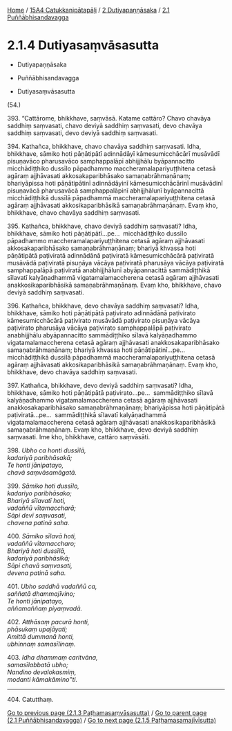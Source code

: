 
[Home](/) / [15A4 Catukkanipātapāḷi](../...md) / [2 Dutiyapaṇṇāsaka](...md) / [2.1 Puññābhisandavagga](../15A4/2/2.1.md)

# 2.1.4 Dutiyasaṃvāsasutta

* Dutiyapaṇṇāsaka

* Puññābhisandavagga

* Dutiyasaṃvāsasutta

(54.)

393\. “Cattārome, bhikkhave, saṃvāsā. Katame cattāro? Chavo chavāya saddhiṃ saṃvasati, chavo deviyā saddhiṃ saṃvasati, devo chavāya saddhiṃ saṃvasati, devo deviyā saddhiṃ saṃvasati.

394\. Kathañca, bhikkhave, chavo chavāya saddhiṃ saṃvasati. Idha, bhikkhave, sāmiko hoti pāṇātipātī adinnādāyī kāmesumicchācārī musāvādī pisuṇavāco pharusavāco samphappalāpī abhijjhālu byāpannacitto micchādiṭṭhiko dussīlo pāpadhammo maccheramalapariyuṭṭhitena cetasā agāraṃ ajjhāvasati akkosakaparibhāsako samaṇabrāhmaṇānaṃ; bhariyāpissa hoti pāṇātipātinī adinnādāyinī kāmesumicchācārinī musāvādinī pisuṇavācā pharusavācā samphappalāpinī abhijjhālunī byāpannacittā micchādiṭṭhikā dussīlā pāpadhammā maccheramalapariyuṭṭhitena cetasā agāraṃ ajjhāvasati akkosikaparibhāsikā samaṇabrāhmaṇānaṃ. Evaṃ kho, bhikkhave, chavo chavāya saddhiṃ saṃvasati.

395\. Kathañca, bhikkhave, chavo deviyā saddhiṃ saṃvasati? Idha, bhikkhave, sāmiko hoti pāṇātipātī…pe…  micchādiṭṭhiko dussīlo pāpadhammo maccheramalapariyuṭṭhitena cetasā agāraṃ ajjhāvasati akkosakaparibhāsako samaṇabrāhmaṇānaṃ; bhariyā khvassa hoti pāṇātipātā paṭiviratā adinnādānā paṭiviratā kāmesumicchācārā paṭiviratā musāvādā paṭiviratā pisuṇāya vācāya paṭiviratā pharusāya vācāya paṭiviratā samphappalāpā paṭiviratā anabhijjhālunī abyāpannacittā sammādiṭṭhikā sīlavatī kalyāṇadhammā vigatamalamaccherena cetasā agāraṃ ajjhāvasati anakkosikaparibhāsikā samaṇabrāhmaṇānaṃ. Evaṃ kho, bhikkhave, chavo deviyā saddhiṃ saṃvasati.

396\. Kathañca, bhikkhave, devo chavāya saddhiṃ saṃvasati? Idha, bhikkhave, sāmiko hoti pāṇātipātā paṭivirato adinnādānā paṭivirato kāmesumicchācārā paṭivirato musāvādā paṭivirato pisuṇāya vācāya paṭivirato pharusāya vācāya paṭivirato samphappalāpā paṭivirato anabhijjhālu abyāpannacitto sammādiṭṭhiko sīlavā kalyāṇadhammo vigatamalamaccherena cetasā agāraṃ ajjhāvasati anakkosakaparibhāsako samaṇabrāhmaṇānaṃ; bhariyā khvassa hoti pāṇātipātinī…pe…  micchādiṭṭhikā dussīlā pāpadhammā maccheramalapariyuṭṭhitena cetasā agāraṃ ajjhāvasati akkosikaparibhāsikā samaṇabrāhmaṇānaṃ. Evaṃ kho, bhikkhave, devo chavāya saddhiṃ saṃvasati.

397\. Kathañca, bhikkhave, devo deviyā saddhiṃ saṃvasati? Idha, bhikkhave, sāmiko hoti pāṇātipātā paṭivirato…pe…  sammādiṭṭhiko sīlavā kalyāṇadhammo vigatamalamaccherena cetasā agāraṃ ajjhāvasati anakkosakaparibhāsako samaṇabrāhmaṇānaṃ; bhariyāpissa hoti pāṇātipātā paṭiviratā…pe…  sammādiṭṭhikā sīlavatī kalyāṇadhammā vigatamalamaccherena cetasā agāraṃ ajjhāvasati anakkosikaparibhāsikā samaṇabrāhmaṇānaṃ. Evaṃ kho, bhikkhave, devo deviyā saddhiṃ saṃvasati. Ime kho, bhikkhave, cattāro saṃvāsāti.

398\. _Ubho ca honti dussīlā,_  
_kadariyā paribhāsakā;_  
_Te honti jānipatayo,_  
_chavā saṃvāsamāgatā._  


399\. _Sāmiko hoti dussīlo,_  
_kadariyo paribhāsako;_  
_Bhariyā sīlavatī hoti,_  
_vadaññū vītamaccharā;_  
_Sāpi devī saṃvasati,_  
_chavena patinā saha._  


400\. _Sāmiko sīlavā hoti,_  
_vadaññū vītamaccharo;_  
_Bhariyā hoti dussīlā,_  
_kadariyā paribhāsikā;_  
_Sāpi chavā saṃvasati,_  
_devena patinā saha._  


401\. _Ubho saddhā vadaññū ca,_  
_saññatā dhammajīvino;_  
_Te honti jānipatayo,_  
_aññamaññaṃ piyaṃvadā._  


402\. _Atthāsaṃ pacurā honti,_  
_phāsukaṃ upajāyati;_  
_Amittā dummanā honti,_  
_ubhinnaṃ samasīlinaṃ._  


403\. _Idha dhammaṃ caritvāna,_  
_samasīlabbatā ubho;_  
_Nandino devalokasmiṃ,_  
_modanti kāmakāmino”ti._  


---

404\. Catutthaṃ.



[Go to previous page (2.1.3 Paṭhamasaṃvāsasutta)](2.1.3.md) / [Go to parent page (2.1 Puññābhisandavagga)](../15A4/2/2.1.md) / [Go to next page (2.1.5 Paṭhamasamajīvīsutta)](2.1.5.md)


